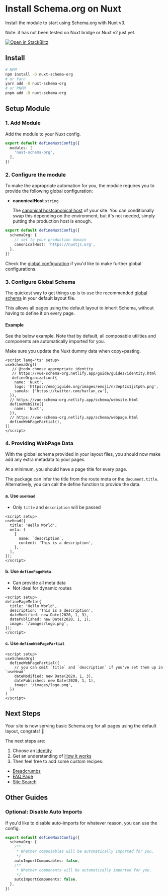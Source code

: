 <script setup>
useSchemaOrg(
  defineHowTo({
    name: 'Install Schema.org on Nuxt',
    description: 'Install the module to start using Schema.org with Nuxt v3.',
    totalTime: 'PT2M',
    image: '/og.png',
    step: [
        {
          name: 'Install dependencies',
          url: '#install',
          itemListElement: [
            { text: 'Within your console run the following: `npm install -d nuxt-schema-org`.' }
          ]
        },
      {
        name: 'Setup module',
        url: '#setup-module',
        itemListElement: [
          { text: 'Add the module to your Nuxt config.' },
          { text: 'Configure the module using the `schemaOrg` key in your nuxt.config.ts file.' }
        ]
      },
    ]
  })
)
</script>

# <i-logos-nuxt-icon class="text-30px" /> Install Schema.org on Nuxt

Install the module to start using Schema.org with Nuxt v3. 

Note: it has not been tested on Nuxt bridge or Nuxt v2 just yet.

<a href="https://stackblitz.com/edit/nuxt-starter-g6cuwb?file=layouts/default.vue" target="_blank">
  <img alt="Open in StackBlitz" src="https://camo.githubusercontent.com/bf5c9492905b6d3b558552de2c848c7cce2e0a0f0ff922967115543de9441522/68747470733a2f2f646576656c6f7065722e737461636b626c69747a2e636f6d2f696d672f6f70656e5f696e5f737461636b626c69747a2e737667">
</a>


## Install

```bash
# NPM
npm install -D nuxt-schema-org
# or Yarn
yarn add -D nuxt-schema-org
# or PNPM
pnpm add -D nuxt-schema-org
```

## Setup Module

### 1. Add Module

Add the module to your Nuxt config.

```ts nuxt.config.ts
export default defineNuxtConfig({
  modules: [
    'nuxt-schema-org',
  ],
})
```

### 2. Configure the module

To make the appropriate automation for you, the module requires you to provide the following global configuration:

- **canonicalHost** `string`

  The [canonical host](https://developers.google.com/search/docs/advanced/crawling/consolidate-duplicate-urls)[canonical host](https://developers.google.com/search/docs/advanced/crawling/consolidate-duplicate-urls) of your site. You can conditionally swap this depending on the environment, but it's not needed, simply
putting the production host is enough.

```ts nuxt.config.ts
export default defineNuxtConfig({
  schemaOrg: {
    // set to your production domain  
    canonicalHost: 'https://nuxtjs.org',
  },
})
```

Check the [global configuration](/guide/how-it-works#global-config) if you'd like to make further global configurations.

### 3. Configure Global Schema

The quickest way to get things up is to use the recommended [global schema](/guide/how-it-works.html#recommended-schema) in your default layout file.

This allows all pages using the default layout to inherit Schema, without having to define it on every page.

#### Example 

See the below example. Note that by default, all composable utilities and components are automatically imported for you.

Make sure you update the Nuxt dummy data when copy+pasting.

```vue layouts/default.vue
<script lang="ts" setup>
useSchemaOrg([
   // @todo choose appropriate identity
   // https://vue-schema-org.netlify.app/guide/guides/identity.html
   defineOrganization({
    name: 'Nuxt',
    logo: 'https://emojiguide.org/images/emoji/n/3ep4zx1jztp0n.png',
    sameAs: ['https://twitter.com/harlan_zw'],
  }),
  // https://vue-schema-org.netlify.app/schema/website.html
  defineWebSite({
    name: 'Nuxt',
  }),
  // https://vue-schema-org.netlify.app/schema/webpage.html
  defineWebPagePartial(),
])
</script>
```

### 4. Providing WebPage Data

With the global schema provided in your layout files, you should now make add any extra metadata to your pages.

At a minimum, you should have a page title for every page.

The package can infer the title from the route meta or the `document.title`. Alternatively, you can call the define
function to provide the data.

#### a. Use `useHead`

- Only `title` and `description` will be passed

```vue
<script setup>
useHead({
  title: 'Hello World',
  meta: [
    {
      name: `description`,
      content: 'This is a description',
    },
  ],
});
</script>
```

#### b. Use `definePageMeta`

- Can provide all meta data
- Not ideal for dynamic routes

```vue
<script setup>
definePageMeta({
  title: 'Hello World',
  description: 'This is a description',
  dateModified: new Date(2020, 1, 3),
  datePublished: new Date(2020, 1, 1),
  image: '/images/logo.png',
});
</script>
```

#### c. Use `defineWebPagePartial`

```vue
<script setup>
useSchemaOrg(
  defineWebPagePartial({
    // you can omit `title` and `description` if you've set them up in `useHead`
    dateModified: new Date(2020, 1, 3),
    datePublished: new Date(2020, 1, 1),
    image: '/images/logo.png',
  })
)
</script>
```

## Next Steps

Your site is now serving basic Schema.org for all pages using the default layout, congrats! 🎉

The next steps are:
1. Choose an [Identity](/guide/guides/identity)
2. Get an understanding of [How it works](/guide/how-it-works)
3. Then feel free to add some custom recipes:

- [Breadcrumbs](/guide/recipes/breadcrumbs)
- [FAQ Page](/guide/recipes/faq)
- [Site Search](/guide/recipes/faq)

## Other Guides

### Optional: Disable Auto Imports

If you'd like to disable auto-imports for whatever reason, you can use the config.

```ts nuxt.config.ts
export default defineNuxtConfig({
  schemaOrg: {
    /**
     * Whether composables will be automatically imported for you.
     */
    autoImportComposables: false,
    /**
     * Whether components will be automatically imported for you.
     */
    autoImportComponents: false,
  },
})
```
